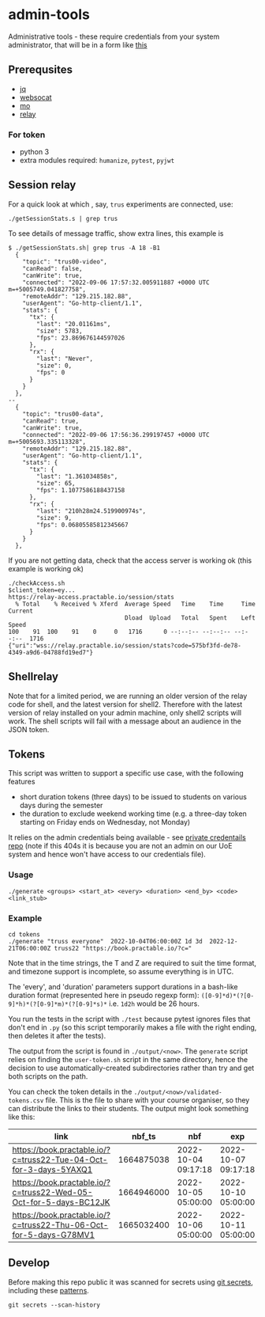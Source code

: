 # admin-tools
Administrative tools - these require credentials from your system administrator, that will be in a form like [this](https://github.com/practable/credentials-example)

## Prerequsites

- [jq](https://stedolan.github.io/jq/)
- [websocat](https://github.com/vi/websocat)
- [mo](https://github.com/tests-always-included/mo)
- [relay](https://github.com/practable/relay)

### For token
- python 3
- extra modules required: `humanize`, `pytest`, `pyjwt`

## Session relay

For a quick look at which , say, `trus` experiments are connected, use:

```
./getSessionStats.s | grep trus
```

To see details of message traffic, show extra lines, this example is 

```
$ ./getSessionStats.sh| grep trus -A 18 -B1
  {
    "topic": "trus00-video",
    "canRead": false,
    "canWrite": true,
    "connected": "2022-09-06 17:57:32.005911887 +0000 UTC m=+5005749.041827758",
    "remoteAddr": "129.215.182.88",
    "userAgent": "Go-http-client/1.1",
    "stats": {
      "tx": {
        "last": "20.01161ms",
        "size": 5783,
        "fps": 23.869676144597026
      },
      "rx": {
        "last": "Never",
        "size": 0,
        "fps": 0
      }
    }
  },
--
  {
    "topic": "trus00-data",
    "canRead": true,
    "canWrite": true,
    "connected": "2022-09-06 17:56:36.299197457 +0000 UTC m=+5005693.335113328",
    "remoteAddr": "129.215.182.88",
    "userAgent": "Go-http-client/1.1",
    "stats": {
      "tx": {
        "last": "1.361034858s",
        "size": 65,
        "fps": 1.1077586188437158
      },
      "rx": {
        "last": "210h28m24.519900974s",
        "size": 9,
        "fps": 0.06805585812345667
      }
    }
  },
```

If you are not getting data, check that the access server is working ok (this example is working ok)

```
./checkAccess.sh
$client_token=ey...
https://relay-access.practable.io/session/stats
  % Total    % Received % Xferd  Average Speed   Time    Time     Time  Current
                                 Dload  Upload   Total   Spent    Left  Speed
100    91  100    91    0     0   1716      0 --:--:-- --:--:-- --:--:--  1716
{"uri":"wss://relay.practable.io/session/stats?code=575bf3fd-de78-4349-a9d6-04788fd19ed7"}
```
##  Shellrelay

Note that for a limited period, we are running an older version of the relay code for shell, and the latest version for shell2. Therefore with the latest version of relay installed on your admin machine, only shell2 scripts will work. The shell scripts will fail with a message about an audience in the JSON token. 


## Tokens

This script was written to support a specific use case, with the following features

- short duration tokens (three days) to be issued to students on various days during the semester
- the duration to exclude weekend working time (e.g. a three-day token starting on Friday ends on Wednesday, not Monday)

It relies on the admin credentials being available - see [private credentails repo](https://github.com/practable/credentials-uoe-soe) (note if this 404s it is because you are not an admin on our UoE system and hence won't have access to our credentials file).

### Usage
```
./generate <groups> <start_at> <every> <duration> <end_by> <code> <link_stub>
```


### Example 

```
cd tokens
./generate "truss everyone"  2022-10-04T06:00:00Z 1d 3d  2022-12-21T06:00:00Z truss22 "https://book.practable.io/?c="
```
Note that in the time strings, the T and Z are required to suit the time format, and timezone support is incomplete, so assume everything is in UTC.

The 'every', and 'duration' parameters support durations in a bash-like duration format (represented here in pseudo regexp form): `([0-9]*d)*(?[0-9]*h)*(?[0-9]*m)*(?[0-9]*s)*` i.e. `1d2h` would be 26 hours.

You run the tests in the script with `./test` because pytest ignores files that don't end in `.py` (so this script temporarily makes a file with the right ending, then deletes it after the tests).

The output from the script is found in `./output/<now>`. The `generate` script relies on finding the `user-token.sh` script in the same directory, hence the decision to use automatically-created subdirectories rather than try and get both scripts on the path.

You can check the token details in the `./output/<now>/validated-tokens.csv` file. This is the file to share with your course organiser, so they can distribute the links to their students. The output might look something like this:

|link                                                             |nbf_ts    |nbf                |exp                |signature|duration|groups               |
|-----------------------------------------------------------------|----------|-------------------|-------------------|---------|--------|---------------------|
|https://book.practable.io/?c=truss22-Tue-04-Oct-for-3-days-5YAXQ1|1664875038|2022-10-04 09:17:18|2022-10-07 09:17:18|True     |3 days  |['truss', 'everyone']|
|https://book.practable.io/?c=truss22-Wed-05-Oct-for-5-days-BC12JK|1664946000|2022-10-05 05:00:00|2022-10-10 05:00:00|True     |5 days  |['truss', 'everyone']|
|https://book.practable.io/?c=truss22-Thu-06-Oct-for-5-days-G78MV1|1665032400|2022-10-06 05:00:00|2022-10-11 05:00:00|True     |5 days  |['truss', 'everyone']|


## Develop

Before making this repo public it was scanned for secrets using [git secrets](https://github.com/msalemcode/git-secrets), including these [patterns](https://github.com/timdrysdale/git-secrets-patterns).

```
git secrets --scan-history
```
